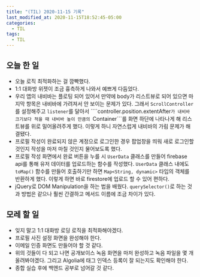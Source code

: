 ```yaml
---
title: "(TIL) 2020-11-15 기록"
last_modified_at: 2020-11-15T18:52:45-05:00
categories:
  - TIL
tags:
  - TIL
---
```


## 오늘 한 일
- 오늘 로직 최적화하는 걸 깜빡했다.
- 1:1 대화방 위젯이 조금 흉측하게 나와서 예쁘게 다듬었다.
- 우리 앱의 내비바는 플로팅 되어 있어서 만약에 body가 리스트뷰로 되어 있으면 마지막 항목은 내비바에 가려져서 안 보이는 문제가 있다. 그래서 ```ScrollController```를 설정해주고 ```listener```를 달아서 ````controller.position.extentAfter```가 내비바 크기보다 적을 때 내비바 높이 만큼의 ```Container```를 화면 하단에 나타나게 해 리스트뷰를 위로 밀어올려주게 했다. 이렇게 하니 자연스럽게 내비바의 가림 문제가 해결됐다.
- 프로필 작성이 완료되지 않은 계정으로 로그인한 경우 팝업창을 띄워 새로 로그인할 것인지 작성을 마저 마칠 것인지 물어보도록 했다.
- 프로필 작성 화면에서 완료 버튼을 누를 시 ```UserData``` 클래스를 만들어 firebase api를 통해 유저 데이터를 업로드하는 함수를 작성했다. ```UserData``` 클래스 내에도 ```toMap()``` 함수를 만들어 호출하기만 하면 ```Map<String, dynamic>``` 타입의 객체를 반환하게 했다. 이렇게 하면 바로 firestore에 업로드 할 수 있어 편하다.
- jQuery로 DOM Manipulation을 하는 법을 배웠다. ```querySelector()```로 하는 것과 방법은 같으나 훨씬 간결하고 메서드 이름에 조금 차이가 있다.
## 모레 할 일
- 잊지 말고 1:1 대화방 로딩 로직을 최적화해야겠다.
- 프로필 사진 설정 화면을 완성해야 한다.
- 이메일 인증 화면도 만들어야 할 것 같다.
- 위의 것들이 다 되고 나면 공개보이스 녹음 화면을 마저 완성하고 녹음 파일을 몇 개 올려봐야겠다. 그리고 Algolia에 태그 인덱스 등록이 잘 되는지도 확인해야 한다.
- 종합 실습 후에 백엔드 공부로 넘어갈 것 같다.